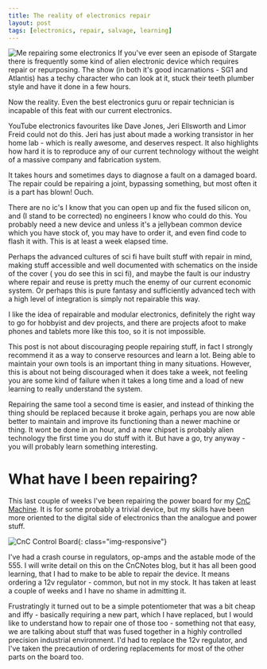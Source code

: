 ```yaml
---
title: The reality of electronics repair
layout: post
tags: [electronics, repair, salvage, learning]
---
```

<img src="/assets/2014-04-09-the-reality-of-repair.md/small/1-IMG_3406-001.JPG" alt="Me repairing some electronics" style="float:left; padding-right: 4px;" />
If you've ever seen an episode of Stargate there is frequently some kind of alien electronic device which requires repair or repurposing. The show (in both it's good incarnations - SG1 and Atlantis) has a techy character who can look at it, stuck their teeth plumber style and have it done in a few hours.

Now the reality. Even the best electronics guru or repair technician is incapable of this feat with our current electronics.

YouTube electronics favourites like Dave Jones, Jeri Ellsworth and Limor Freid could not do this. Jeri has just about made a working transistor in her home lab - which is really awesome, and deserves respect. It also highlights how hard it is to reproduce any of our current technology without the weight of a massive company and fabrication system.

It takes hours and sometimes days to diagnose a fault on a damaged board. The repair could be repairing a joint, bypassing something, but most often it is a part has blown! Ouch.

There are no ic's I know that you can open up and fix the fused silicon on, and (I stand to be corrected) no engineers I know who could do this. You probably need a new device and unless it's a jellybean common device which you have stock of, you may have to order it, and even find code to flash it with. This is at least a week elapsed time.

Perhaps the advanced cultures of sci fi have built stuff with repair in mind, making stuff accessible and well documented with schematics on the inside of the cover ( you do see this in sci fi), and maybe the fault is our industry where repair and reuse is pretty much the enemy of our current economic system. Or perhaps this is pure fantasy and sufficiently advanced tech with a high level of integration is simply not repairable this way.

I like the idea of repairable and modular electronics, definitely the right way to go for hobbyist and dev projects, and there are projects afoot to make phones and tablets more like this too, so it is not impossible.

This post is not about discouraging people repairing stuff, in fact I strongly recommend it as a way to conserve resources and learn a lot. Being able to maintain your own tools is an important thing in many situations. However, this is about not being discouraged when it does take a week, not feeling you are some kind of failure when it takes a long time and a load of new learning to really understand the system.

Repairing the same tool a second time is easier, and instead of thinking the thing should be replaced because it broke again, perhaps you are now able better to maintain and improve its functioning than a newer machine or thing. It wont be done in an hour, and a new chipset is probably alien technology the first time you do stuff with it. But have a go, try anyway - you will probably learn something interesting.

# What have I been repairing?

This last couple of weeks I've been repairing the power board for my [CnC Machine](https://orionrobots.github.io/CnCNotes). It is for some probably a trivial device, but my skills have been more oriented to the digital side of electronics than the analogue and power stuff.

![CnC Control Board](/assets/2014-04-09-the-reality-of-repair.md/small/1-IMG_3406.JPG){: class="img-responsive"}

I've had a crash course in regulators, op-amps and the astable mode of the 555. I will write detail on this on the CnCNotes blog, but it has all been good learning, that I had to make to be able to repair the device. It means ordering a 12v regulator - common, but not in my stock. It has taken at least a couple of weeks and I have no shame in admitting it.

Frustratingly it turned out to be a simple potentiometer that was a bit cheap and iffy - basically requiring a new part, which I have replaced, but I would like to understand how to repair one of those too - something not that easy, we are talking about stuff that was fused together in a highly controlled precision industrial environment. I'd had to replace the 12v regulator, and I've taken the precaution of ordering replacements for most of the other parts on the board too.